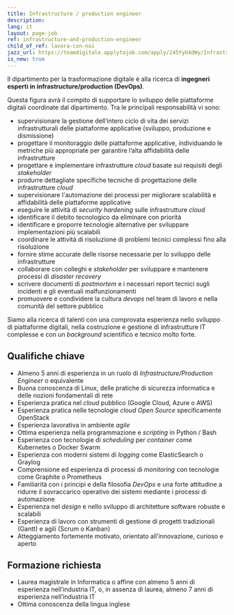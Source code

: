 ```yaml
---
title: Infrastructure / production engineer
description:
lang: it
layout: page-job
ref: infrastructure-and-production-engineer
child_of_ref: lavora-con-noi
jazz_url: https://teamdigitale.applytojob.com/apply/245YyU4dWy/InfrastructureProduction-Engineer-DevOps.html
is_new: true
---
```


Il dipartimento per la trasformazione digitale è alla ricerca di
**ingegneri esperti in infrastructure/production (DevOps)**.

Questa figura avrà il compito di supportare lo sviluppo delle
piattaforme digitali coordinate dal dipartimento. Tra le principali
responsabilità vi sono:

-   supervisionare la gestione dell’intero ciclo di vita dei servizi
    infrastrutturali delle piattaforme applicative (sviluppo, produzione
    e dismissione)
-   progettare il monitoraggio delle piattaforme applicative,
    individuando le metriche più appropriate per garantire l’alta
    affidabilità delle infrastrutture
-   progettare e implementare infrastrutture *cloud* basate sui
    requisiti degli *stakeholder*
-   produrre dettagliate specifiche tecniche di progettazione delle
    infrastrutture *cloud*
-   supervisionare l'automazione dei processi per migliorare scalabilità
    e affidabilità delle piattaforme applicative
-   eseguire le attività di *security hardening* sulle infrastrutture
    *cloud*
-   identificare il debito tecnologico da eliminare con priorità
-   identificare e proporre tecnologie alternative per sviluppare
    implementazioni più scalabili
-   coordinare le attività di risoluzione di problemi tecnici complessi
    fino alla risoluzione
-   fornire stime accurate delle risorse necessarie per lo sviluppo
    delle infrastrutture
-   collaborare con colleghi e *stakeholder* per sviluppare e mantenere
    processi di *disaster recovery*
-   scrivere documenti di *postmortem* e i necessari report tecnici
    sugli incidenti e gli eventuali malfunzionamenti
-   promuovere e condividere la cultura *devops* nel team di lavoro e
    nella comunità del settore pubblico

Siamo alla ricerca di talenti con una comprovata esperienza nello
sviluppo di piattaforme digitali, nella costruzione e gestione di
infrastrutture IT complesse e con un *background* scientifico e tecnico
molto forte.

## Qualifiche chiave

-   Almeno 5 anni di esperienza in un ruolo di
    *Infrastructure/Production Engineer* o equivalente
-   Buona conoscenza di Linux, delle pratiche di sicurezza informatica e
    delle nozioni fondamentali di rete
-   Esperienza pratica nel *cloud* pubblico (Google Cloud, Azure o AWS)
-   Esperienza pratica nelle tecnologie *cloud Open Source*
    specificamente OpenStack
-   Esperienza lavorativa in ambiente *agile*
-   Ottima esperienza nella programmazione e *scripting* in Python /
    Bash
-   Esperienza con tecnologie di *scheduling* per *container* come
    Kubernetes o Docker Swarm
-   Esperienza con moderni sistemi di *logging* come ElasticSearch o
    Graylog
-   Comprensione ed esperienza di processi di *monitoring* con
    tecnologie come Graphite o Prometheus
-   Familiarità con i principi e della filosofia *DevOps* e una forte
    attitudine a ridurre il sovraccarico operativo dei sistemi mediante i
    processi di automazione
-   Esperienza nel *design* e nello sviluppo di architetture software
    robuste e scalabili
-   Esperienza di lavoro con strumenti di gestione di progetti
    tradizionali (Gantt) e agili (Scrum o Kanban)
-   Atteggiamento fortemente motivato, orientato all’innovazione, curioso
    e aperto

## Formazione richiesta

-   Laurea magistrale in Informatica o affine con almeno 5 anni di
    esperienza nell’industria IT, o, in assenza di laurea, almeno 7 anni
    di esperienza nell’industria IT
-   Ottima conoscenza della lingua inglese
